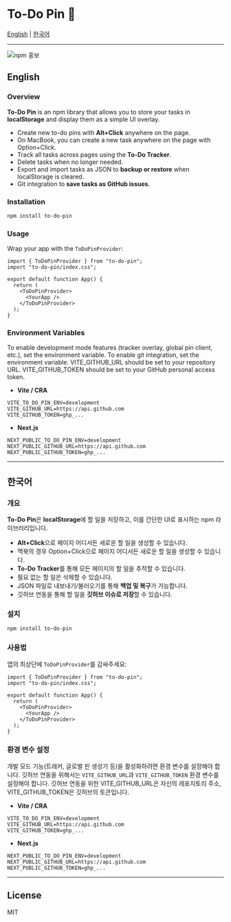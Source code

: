 # To-Do Pin 📌

[English](#english) | [한국어](#korean)

---

![npm 홍보](https://github.com/user-attachments/assets/761ba05a-ff07-4d2a-9ce2-81b0d89b959a)


## English

### Overview
**To-Do Pin** is an npm library that allows you to store your tasks in **localStorage** and display them as a simple UI overlay.  
- Create new to-do pins with **Alt+Click** anywhere on the page.
- On MacBook, you can create a new task anywhere on the page with Option+Click.
- Track all tasks across pages using the **To-Do Tracker**.  
- Delete tasks when no longer needed.  
- Export and import tasks as JSON to **backup or restore** when localStorage is cleared.  
- Git integration to **save tasks as GitHub issues**.

### Installation
```bash
npm install to-do-pin
```

### Usage
Wrap your app with the `ToDoPinProvider`:

```tsx
import { ToDoPinProvider } from "to-do-pin";
import "to-do-pin/index.css";

export default function App() {
  return (
    <ToDoPinProvider>
      <YourApp />
    </ToDoPinProvider>
  );
}
```

### Environment Variables
To enable development mode features (tracker overlay, global pin client, etc.), set the environment variable.
To enable git integration, set the environment variable.
VITE_GITHUB_URL should be set to your repository URL.
VITE_GITHUB_TOKEN should be set to your GitHub personal access token.


- **Vite / CRA**
```env
VITE_TO_DO_PIN_ENV=development
VITE_GITHUB_URL=https://api.github.com
VITE_GITHUB_TOKEN=ghp_...
```

- **Next.js**
```env
NEXT_PUBLIC_TO_DO_PIN_ENV=development
NEXT_PUBLIC_GITHUB_URL=https://api.github.com
NEXT_PUBLIC_GITHUB_TOKEN=ghp_...
```

---

## 한국어

### 개요
**To-Do Pin**은 **localStorage**에 할 일을 저장하고, 이를 간단한 UI로 표시하는 npm 라이브러리입니다.  
- **Alt+Click**으로 페이지 어디서든 새로운 할 일을 생성할 수 있습니다.
- 맥북의 경우 Option+Click으로 페이지 어디서든 새로운 할 일을 생성할 수 있습니다.
- **To-Do Tracker**를 통해 모든 페이지의 할 일을 추적할 수 있습니다.  
- 필요 없는 할 일은 삭제할 수 있습니다.  
- JSON 파일로 내보내기/불러오기를 통해 **백업 및 복구**가 가능합니다.
- 깃허브 연동을 통해 할 일을 **깃허브 이슈로 저장**할 수 있습니다.

### 설치
```bash
npm install to-do-pin
```

### 사용법
앱의 최상단에 `ToDoPinProvider`를 감싸주세요:

```tsx
import { ToDoPinProvider } from "to-do-pin";
import "to-do-pin/index.css";

export default function App() {
  return (
    <ToDoPinProvider>
      <YourApp />
    </ToDoPinProvider>
  );
}
```

### 환경 변수 설정
개발 모드 기능(트래커, 글로벌 핀 생성기 등)을 활성화하려면 환경 변수를 설정해야 합니다.
깃허브 연동을 위해서는 `VITE_GITHUB_URL`과 `VITE_GITHUB_TOKEN` 환경 변수를 설정해야 합니다.
깃허브 연동을 위한 VITE_GITHUB_URL은 자신의 레포지토리 주소,
VITE_GITHUB_TOKEN은 깃허브의 토큰입니다.

- **Vite / CRA**
```env
VITE_TO_DO_PIN_ENV=development
VITE_GITHUB_URL=https://api.github.com
VITE_GITHUB_TOKEN=ghp_...
```

- **Next.js**
```env
NEXT_PUBLIC_TO_DO_PIN_ENV=development
NEXT_PUBLIC_GITHUB_URL=https://api.github.com
NEXT_PUBLIC_GITHUB_TOKEN=ghp_...
```

---

## License
MIT
